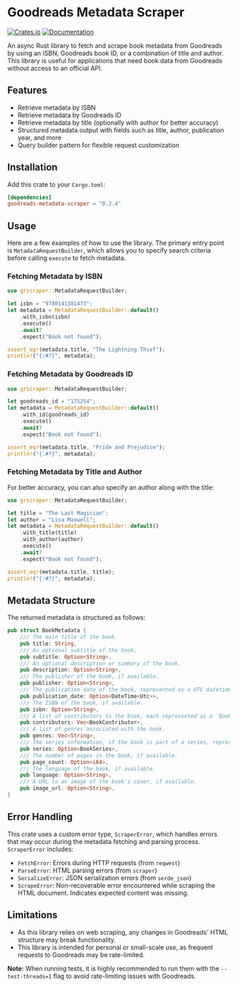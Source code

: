# Goodreads Metadata Scraper

[![Crates.io](https://img.shields.io/crates/v/goodreads_metadata_scraper.svg)](https://crates.io/crates/goodreads_metadata_scraper)
[![Documentation](https://docs.rs/goodreads-metadata-scraper/badge.svg)](https://docs.rs/goodreads_metadata_scraper)

An async Rust library to fetch and scrape book metadata from Goodreads by using an ISBN, Goodreads book ID, or a combination of title and author. This library is useful for applications that need book data from Goodreads without access to an official API.

## Features

- Retrieve metadata by ISBN
- Retrieve metadata by Goodreads ID
- Retrieve metadata by title (optionally with author for better accuracy)
- Structured metadata output with fields such as title, author, publication year, and more
- Query builder pattern for flexible request customization

## Installation

Add this crate to your `Cargo.toml`:

```toml
[dependencies]
goodreads-metadata-scraper = "0.2.4"
```

## Usage

Here are a few examples of how to use the library. The primary entry point is `MetadataRequestBuilder`, which allows you to specify search criteria before calling `execute` to fetch metadata.

### Fetching Metadata by ISBN

```rust
use grscraper::MetadataRequestBuilder;

let isbn = "9780141381473";
let metadata = MetadataRequestBuilder::default()
    .with_isbn(isbn)
    .execute()
    .await?
    .expect("Book not found");

assert_eq!(metadata.title, "The Lightning Thief");
println!("{:#?}", metadata);
```

### Fetching Metadata by Goodreads ID

```rust
use grscraper::MetadataRequestBuilder;

let goodreads_id = "175254";
let metadata = MetadataRequestBuilder::default()
    .with_id(goodreads_id)
    .execute()
    .await?
    .expect("Book not found");

assert_eq!(metadata.title, "Pride and Prejudice");
println!("{:#?}", metadata);
```

### Fetching Metadata by Title and Author

For better accuracy, you can also specify an author along with the title:

```rust
use grscraper::MetadataRequestBuilder;

let title = "The Last Magician";
let author = "Lisa Maxwell";
let metadata = MetadataRequestBuilder::default()
    .with_title(title)
    .with_author(author)
    .execute()
    .await?
    .expect("Book not found");

assert_eq!(metadata.title, title);
println!("{:#?}", metadata);
```

## Metadata Structure

The returned metadata is structured as follows:

```rust
pub struct BookMetadata {
    /// The main title of the book.
    pub title: String,
    /// An optional subtitle of the book.
    pub subtitle: Option<String>,
    /// An optional description or summary of the book.
    pub description: Option<String>,
    /// The publisher of the book, if available.
    pub publisher: Option<String>,
    /// The publication date of the book, represented as a UTC datetime.
    pub publication_date: Option<DateTime<Utc>>,
    /// The ISBN of the book, if available.
    pub isbn: Option<String>,
    /// A list of contributors to the book, each represented as a `BookContributor`.
    pub contributors: Vec<BookContributor>,
    /// A list of genres associated with the book.
    pub genres: Vec<String>,
    /// The series information, if the book is part of a series, represented as a `BookSeries`.
    pub series: Option<BookSeries>,
    /// The number of pages in the book, if available.
    pub page_count: Option<i64>,
    /// The language of the book, if available.
    pub language: Option<String>,
    /// A URL to an image of the book's cover, if available.
    pub image_url: Option<String>,
}
```

## Error Handling

This crate uses a custom error type, `ScraperError`, which handles errors that may occur during the metadata fetching and parsing process. `ScraperError` includes:

- `FetchError`: Errors during HTTP requests (from `reqwest`)
- `ParseError`: HTML parsing errors (from `scraper`)
- `SerializeError`: JSON serialization errors (from `serde_json`)
- `ScrapeError`: Non-recoverable error encountered while scraping the HTML document. Indicates expected content was missing.

## Limitations

- As this library relies on web scraping, any changes in Goodreads' HTML structure may break functionality.
- This library is intended for personal or small-scale use, as frequent requests to Goodreads may be rate-limited.

**Note:** When running tests, it is highly recommended to run them with the `--test-threads=1` flag to avoid rate-limiting issues with Goodreads.

